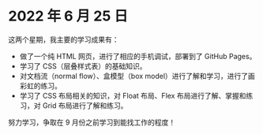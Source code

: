 ﻿# 2022 年 6 月 25 日

这两个星期，我主要的学习成果有：

- 做了一个纯 HTML 网页，进行了相应的手机调试，部署到了 GitHub Pages。
- 学习了 CSS（层叠样式表）的基础知识。
- 对文档流（normal flow）、盒模型（box model）进行了解和学习，进行了画彩虹的练习。
- 学习了 CSS 布局相关的知识，对 Float 布局、Flex 布局进行了解、掌握和练习，对 Grid 布局进行了解和练习。

努力学习，争取在 9 月份之前学习到能找工作的程度！
